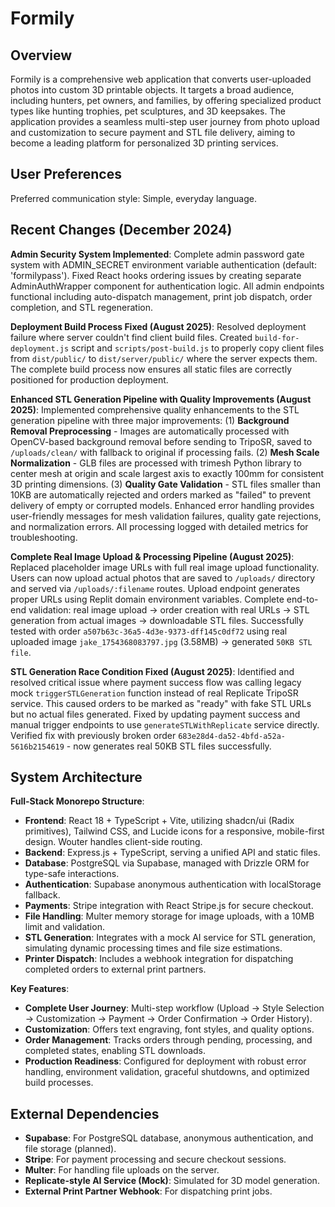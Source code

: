 # Formily

## Overview
Formily is a comprehensive web application that converts user-uploaded photos into custom 3D printable objects. It targets a broad audience, including hunters, pet owners, and families, by offering specialized product types like hunting trophies, pet sculptures, and 3D keepsakes. The application provides a seamless multi-step user journey from photo upload and customization to secure payment and STL file delivery, aiming to become a leading platform for personalized 3D printing services.

## User Preferences
Preferred communication style: Simple, everyday language.

## Recent Changes (December 2024)
**Admin Security System Implemented**: Complete admin password gate system with ADMIN_SECRET environment variable authentication (default: 'formilypass'). Fixed React hooks ordering issues by creating separate AdminAuthWrapper component for authentication logic. All admin endpoints functional including auto-dispatch management, print job dispatch, order completion, and STL regeneration.

**Deployment Build Process Fixed (August 2025)**: Resolved deployment failure where server couldn't find client build files. Created `build-for-deployment.js` script and `scripts/post-build.js` to properly copy client files from `dist/public/` to `dist/server/public/` where the server expects them. The complete build process now ensures all static files are correctly positioned for production deployment.

**Enhanced STL Generation Pipeline with Quality Improvements (August 2025)**: Implemented comprehensive quality enhancements to the STL generation pipeline with three major improvements: (1) **Background Removal Preprocessing** - Images are automatically processed with OpenCV-based background removal before sending to TripoSR, saved to `/uploads/clean/` with fallback to original if processing fails. (2) **Mesh Scale Normalization** - GLB files are processed with trimesh Python library to center mesh at origin and scale largest axis to exactly 100mm for consistent 3D printing dimensions. (3) **Quality Gate Validation** - STL files smaller than 10KB are automatically rejected and orders marked as "failed" to prevent delivery of empty or corrupted models. Enhanced error handling provides user-friendly messages for mesh validation failures, quality gate rejections, and normalization errors. All processing logged with detailed metrics for troubleshooting.

**Complete Real Image Upload & Processing Pipeline (August 2025)**: Replaced placeholder image URLs with full real image upload functionality. Users can now upload actual photos that are saved to `/uploads/` directory and served via `/uploads/:filename` routes. Upload endpoint generates proper URLs using Replit domain environment variables. Complete end-to-end validation: real image upload → order creation with real URLs → STL generation from actual images → downloadable STL files. Successfully tested with order `a507b63c-36a5-4d3e-9373-dff145c0df72` using real uploaded image `jake_1754368083797.jpg` (3.58MB) → generated `50KB STL file`.

**STL Generation Race Condition Fixed (August 2025)**: Identified and resolved critical issue where payment success flow was calling legacy mock `triggerSTLGeneration` function instead of real Replicate TripoSR service. This caused orders to be marked as "ready" with fake STL URLs but no actual files generated. Fixed by updating payment success and manual trigger endpoints to use `generateSTLWithReplicate` service directly. Verified fix with previously broken order `683e28d4-da52-4bfd-a52a-5616b2154619` - now generates real 50KB STL files successfully.

## System Architecture
**Full-Stack Monorepo Structure**:
- **Frontend**: React 18 + TypeScript + Vite, utilizing shadcn/ui (Radix primitives), Tailwind CSS, and Lucide icons for a responsive, mobile-first design. Wouter handles client-side routing.
- **Backend**: Express.js + TypeScript, serving a unified API and static files.
- **Database**: PostgreSQL via Supabase, managed with Drizzle ORM for type-safe interactions.
- **Authentication**: Supabase anonymous authentication with localStorage fallback.
- **Payments**: Stripe integration with React Stripe.js for secure checkout.
- **File Handling**: Multer memory storage for image uploads, with a 10MB limit and validation.
- **STL Generation**: Integrates with a mock AI service for STL generation, simulating dynamic processing times and file size estimations.
- **Printer Dispatch**: Includes a webhook integration for dispatching completed orders to external print partners.

**Key Features**:
- **Complete User Journey**: Multi-step workflow (Upload → Style Selection → Customization → Payment → Order Confirmation → Order History).
- **Customization**: Offers text engraving, font styles, and quality options.
- **Order Management**: Tracks orders through pending, processing, and completed states, enabling STL downloads.
- **Production Readiness**: Configured for deployment with robust error handling, environment validation, graceful shutdowns, and optimized build processes.

## External Dependencies
- **Supabase**: For PostgreSQL database, anonymous authentication, and file storage (planned).
- **Stripe**: For payment processing and secure checkout sessions.
- **Multer**: For handling file uploads on the server.
- **Replicate-style AI Service (Mock)**: Simulated for 3D model generation.
- **External Print Partner Webhook**: For dispatching print jobs.